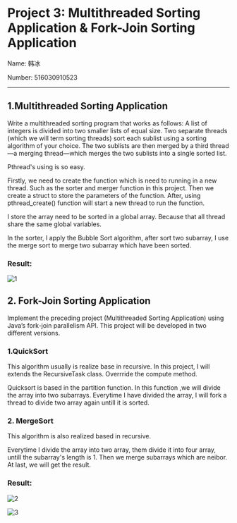 # Project 3: Multithreaded Sorting Application & Fork-Join Sorting Application

Name: 韩冰

Number: 516030910523

***

## 1.Multithreaded Sorting Application

Write a multithreaded sorting program that works as follows: A list of integers is divided into two smaller lists of equal size. Two separate threads (which we will term sorting threads) sort each sublist using a sorting algorithm of your choice. The two sublists are then merged by a third thread—a merging thread—which merges the two sublists into a single sorted list. 

Pthread's using is so easy. 

Firstly, we need to create the function which is need to running in a new thread. Such as the sorter and merger function in this project. Then we create a struct to store the parameters of the function. After, using pthread_create() function will start a new thread to run the function. 

I store the array need to be sorted in a global array. Because that all thread share the same global variables.

In the sorter, I apply the Bubble Sort algorithm, after sort two subarray, I use the merge sort to merge two subarray which have been sorted.

### Result:

![1](D:\课程\大三上\计算机系统工程\project\3\shootcut\1.png)

## 2. Fork-Join Sorting Application

Implement the preceding project (Multithreaded Sorting Application) using Java’s fork-join parallelism API. This project will be developed in two different versions. 

### 1.QuickSort

This algorithm usually is realize base in recursive. In this project, I will extends the RecursiveTask class. Overrride the compute method. 

Quicksort is based in the partition function. In this function ,we will divide the array into two subarrays. Everytime I have divided the array, I will fork a thread to divide two array again untill it is sorted.

### 2. MergeSort

This algorithm is also realized based in recursive. 

Everytime I divide the array into two array, them divide it into four array, untill the subarray's length is 1. Then we merge subarrays which are neibor. At last, we will get the result.

### Result:

![2](D:\课程\大三上\计算机系统工程\project\3\shootcut\2.png)

![3](D:\课程\大三上\计算机系统工程\project\3\shootcut\3.png)

